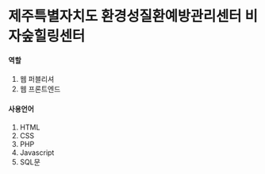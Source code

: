 # 제주특별자치도 환경성질환예방관리센터 비자숲힐링센터
#### 역할
1. 웹 퍼블리셔
2. 웹 프론트엔드
#### 사용언어 
1. HTML
2. CSS
3. PHP
4. Javascript
5. SQL문
